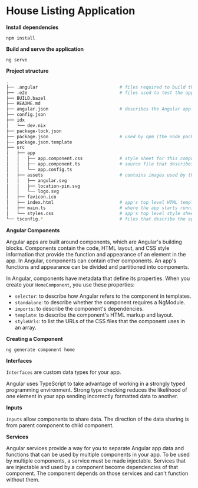 # House Listing Application

**Install dependencies**

```shell
npm install
```

**Build and serve the application**

```shell
ng serve
```

**Project structure**

```bash
.
├── .angular                               # files required to build the Angular app
├── .e2e                                   # files used to test the app
├── BUILD.bazel
├── README.md
├── angular.json                           # describes the Angular app to the app building tools
├── config.json
├── idx
│   └── dev.nix
├── package-lock.json
├── package.json                           # used by npm (the node package manager) to run the finished app
├── package.json.template
├── src
│   ├── app
│   │   ├── app.component.css              # style sheet for this component
│   │   ├── app.component.ts               # source file that describes the app-root component. This is the top-level Angular component in the app
│   │   └── app.config.ts
│   ├── assets                             # contains images used by the app
│   │   ├── angular.svg
│   │   ├── location-pin.svg
│   │   └── logo.svg
│   ├── favicon.ico
│   ├── index.html                         # app's top level HTML template
│   ├── main.ts                            # where the app starts running
│   └── styles.css                         # app's top level style sheet
└── tsconfig.*                             # files that describe the app's configuration to the TypeScript compiler
```

**Angular Components**

Angular apps are built around components, which are Angular's building blocks. Components contain the code, HTML layout, and CSS style information that provide the function and appearance of an element in the app. In Angular, components can contain other components. An app's functions and appearance can be divided and partitioned into components.

In Angular, components have metadata that define its properties. When you create your `HomeComponent`, you use these properties:

- `selector`: to describe how Angular refers to the component in templates.
- `standalone`: to describe whether the component requires a NgModule.
- `imports`: to describe the component's dependencies.
- `template`: to describe the component's HTML markup and layout.
- `styleUrls`: to list the URLs of the CSS files that the component uses in an array.

**Creating a Component**

```shell
ng generate component home
```

**Interfaces**

`Interfaces` are custom data types for your app.

Angular uses TypeScript to take advantage of working in a strongly typed programming environment. Strong type checking reduces the likelihood of one element in your app sending incorrectly formatted data to another.

**Inputs**

`Inputs` allow components to share data. The direction of the data sharing is from parent component to child component.

**Services**

Angular services provide a way for you to separate Angular app data and functions that can be used by multiple components in your app. To be used by multiple components, a service must be made injectable. Services that are injectable and used by a component become dependencies of that component. The component depends on those services and can't function without them.
